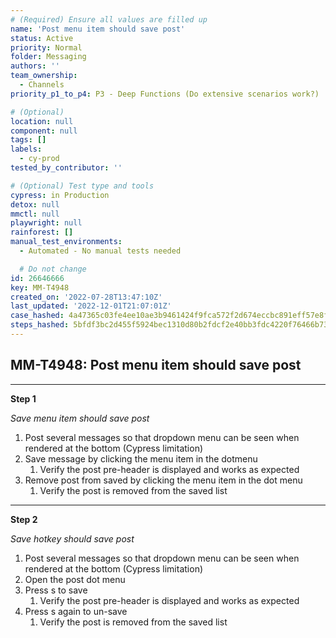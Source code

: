 ```yaml
---
# (Required) Ensure all values are filled up
name: 'Post menu item should save post'
status: Active
priority: Normal
folder: Messaging
authors: ''
team_ownership:
  - Channels
priority_p1_to_p4: P3 - Deep Functions (Do extensive scenarios work?)

# (Optional)
location: null
component: null
tags: []
labels:
  - cy-prod
tested_by_contributor: ''

# (Optional) Test type and tools
cypress: in Production
detox: null
mmctl: null
playwright: null
rainforest: []
manual_test_environments:
  - Automated - No manual tests needed

  # Do not change
id: 26646666
key: MM-T4948
created_on: '2022-07-28T13:47:10Z'
last_updated: '2022-12-01T21:07:01Z'
case_hashed: 4a47365c03fe4ee10ae3b9461424f9fca572f2d674eccbc891eff57e8fa42750001a4d11e036780ac78bc3bd7b6b3462
steps_hashed: 5bfdf3bc2d455f5924bec1310d80b2fdcf2e40bb3fdc4220f76466b73708393a445f93ade1d2c0373b61ad2fb50155d8
---
```


<!-- (Auto-generated) Based on frontmatter's "key" and "name" -->

## MM-T4948: Post menu item should save post

---

**Step 1**

_Save menu item should save post_

1. Post several messages so that dropdown menu can be seen when rendered at the bottom (Cypress limitation)
2. Save message by clicking the menu item in the dotmenu
   1. Verify the post pre-header is displayed and works as expected
3. Remove post from saved by clicking the menu item in the dot menu
   1. Verify the post is removed from the saved list

---

**Step 2**

_Save hotkey should save post_

1. Post several messages so that dropdown menu can be seen when rendered at the bottom (Cypress limitation)
2. Open the post dot menu
3. Press s to save
   1. Verify the post pre-header is displayed and works as expected
4. Press s again to un-save
   1. Verify the post is removed from the saved list
